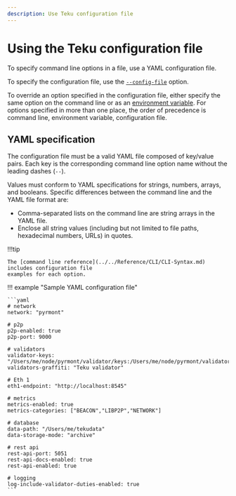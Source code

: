 ```yaml
---
description: Use Teku configuration file
---
```


# Using the Teku configuration file

To specify command line options in a file, use a YAML configuration file.

To specify the configuration file, use the
[`--config-file`](../../Reference/CLI/CLI-Syntax.md#config-file) option.

To override an option specified in the configuration file, either specify the same option on the
command line or as an
[environment variable](../../Reference/CLI/CLI-Syntax.md#teku-environment-variables). For options
specified in more than one place, the order of precedence is command line, environment variable,
configuration file.

## YAML specification

The configuration file must be a valid YAML file composed of key/value pairs. Each key is the
corresponding command line option name without the leading dashes (`--`).

Values must conform to YAML specifications for strings, numbers, arrays, and booleans. Specific
differences between the command line and the YAML file format are:

* Comma-separated lists on the command line are string arrays in the YAML file.
* Enclose all string values (including but not limited to file paths, hexadecimal numbers,
    URLs) in quotes.

!!!tip

    The [command line reference](../../Reference/CLI/CLI-Syntax.md) includes configuration file
    examples for each option.

!!! example "Sample YAML configuration file"

    ```yaml
    # network
    network: "pyrmont"

    # p2p
    p2p-enabled: true
    p2p-port: 9000

    # validators
    validator-keys: "/Users/me/node/pyrmont/validator/keys:/Users/me/node/pyrmont/validator/passwords"
    validators-graffiti: "Teku validator"

    # Eth 1
    eth1-endpoint: "http://localhost:8545"

    # metrics
    metrics-enabled: true
    metrics-categories: ["BEACON","LIBP2P","NETWORK"]

    # database
    data-path: "/Users/me/tekudata"
    data-storage-mode: "archive"

    # rest api
    rest-api-port: 5051
    rest-api-docs-enabled: true
    rest-api-enabled: true

    # logging
    log-include-validator-duties-enabled: true
    ```
